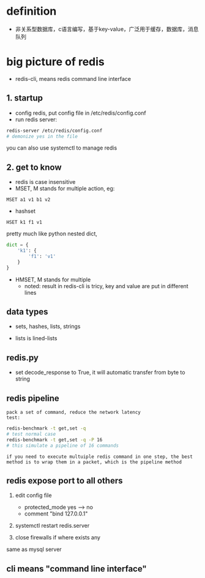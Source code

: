 # definition 
- 非关系型数据库，c语言编写，基于key-value，广泛用于缓存，数据库，消息队列

# big picture of redis

- redis-cli, means redis command line interface

## 1. startup

- config redis, put config file in /etc/redis/config.conf
- run redis server:
```bash
redis-server /etc/redis/config.conf
# demonize yes in the file
```
you can also use systemctl to manage redis

## 2. get to know

- redis is case insensitive
- MSET, M stands for multiple action, eg:
```redis
MSET a1 v1 b1 v2
```

- hashset

```
HSET k1 f1 v1
```
pretty much like python nested dict, 
```python
dict = {
    'k1': {
        'f1': 'v1'
    }
}
```

- HMSET, M stands for multiple
    - noted: result in redis-cli is tricy, key and value are put in different lines


## data types

- sets, hashes, lists, strings

- lists is lined-lists

## redis.py

- set decode_response to True, it will automatic transfer from byte to string




## redis pipeline 
    pack a set of command, reduce the network latency 
    test:

```bash
redis-benchmark -t get,set -q
# test normal case
redis-benchmark -t get,set -q -P 16
# this simulate a pipeline of 16 commands 
```

    if you need to execute multuiple redis command in one step, the best method is to wrap them in a packet, which is the pipeline method 


## redis expose port to all others

1. edit config file
    - protected_mode yes --> no
    - comment "bind 127.0.0.1"

2. systemctl restart redis.server

3. close firewalls if where exists any 

same as mysql server


## cli means "command line interface"



